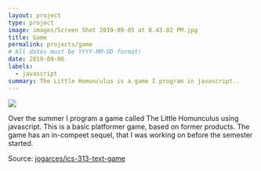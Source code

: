 ```yaml
---
layout: project
type: project
image: images/Screen Shot 2019-09-05 at 8.43.02 PM.jpg
title: Game
permalink: projects/game
# All dates must be YYYY-MM-DD format!
date: 2019-09-06
labels:
  - javascript
summary: The Little Homunculus is a game I program in javascript..
---
```


<img class="ui image" src="{{ site.baseurl }}/images/hom2.jpg">

Over the summer I program a game called The Little Homunculus using javascript. This is a basic platformer game, based on former products. The game has an in-compeet sequel, that I was working on before the semester started.

Source: <a href="https://github.com/jogarces/ics-313-text-game"><i class="large github icon "></i>jogarces/ics-313-text-game</a>
